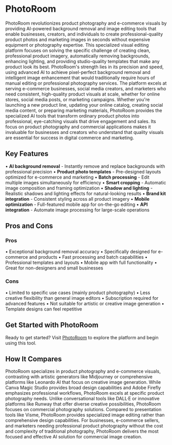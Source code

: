 # PhotoRoom

PhotoRoom revolutionizes product photography and e-commerce visuals by providing AI-powered background removal and image editing tools that enable businesses, creators, and individuals to create professional-quality product photos and marketing images in seconds without expensive equipment or photography expertise. This specialized visual editing platform focuses on solving the specific challenge of creating clean, professional product imagery, automatically removing backgrounds, enhancing lighting, and providing studio-quality templates that make any product look its best. PhotoRoom's strength lies in its precision and speed, using advanced AI to achieve pixel-perfect background removal and intelligent image enhancement that would traditionally require hours of manual editing or professional photography services. The platform excels at serving e-commerce businesses, social media creators, and marketers who need consistent, high-quality product visuals at scale, whether for online stores, social media posts, or marketing campaigns. Whether you're launching a new product line, updating your online catalog, creating social media content, or preparing marketing materials, PhotoRoom provides the specialized AI tools that transform ordinary product photos into professional, eye-catching visuals that drive engagement and sales. Its focus on product photography and commercial applications makes it invaluable for businesses and creators who understand that quality visuals are essential for success in digital commerce and marketing.

## Key Features

• **AI background removal** - Instantly remove and replace backgrounds with professional precision
• **Product photo templates** - Pre-designed layouts optimized for e-commerce and marketing
• **Batch processing** - Edit multiple images simultaneously for efficiency
• **Smart cropping** - Automatic image composition and framing optimization
• **Shadow and lighting** - Realistic shadows and lighting effects for natural-looking results
• **Brand kit integration** - Consistent styling across all product imagery
• **Mobile optimization** - Full-featured mobile app for on-the-go editing
• **API integration** - Automate image processing for large-scale operations

## Pros and Cons

### Pros
• Exceptional background removal accuracy
• Specifically designed for e-commerce and products
• Fast processing and batch capabilities
• Professional templates and layouts
• Mobile app with full functionality
• Great for non-designers and small businesses

### Cons
• Limited to specific use cases (mainly product photography)
• Less creative flexibility than general image editors
• Subscription required for advanced features
• Not suitable for artistic or creative image generation
• Template designs can feel repetitive

## Get Started with PhotoRoom

Ready to get started? Visit [PhotoRoom](https://www.photoroom.com) to explore the platform and begin using this tool.

## How It Compares

PhotoRoom specializes in product photography and e-commerce visuals, contrasting with artistic generators like Midjourney or comprehensive platforms like Leonardo AI that focus on creative image generation. While Canva Magic Studio provides broad design capabilities and Adobe Firefly emphasizes professional workflows, PhotoRoom excels at specific product photography needs. Unlike conversational tools like DALL·E or innovative platforms like Runway that offer diverse creative possibilities, PhotoRoom focuses on commercial photography solutions. Compared to presentation tools like Visme, PhotoRoom provides specialized image editing rather than comprehensive design capabilities. For businesses, e-commerce sellers, and marketers needing professional product photography without the cost and complexity of traditional photography, PhotoRoom delivers the most focused and effective AI solution for commercial image creation.